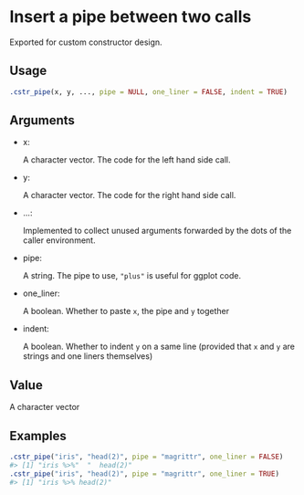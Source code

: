 # Insert a pipe between two calls

Exported for custom constructor design.

## Usage

``` r
.cstr_pipe(x, y, ..., pipe = NULL, one_liner = FALSE, indent = TRUE)
```

## Arguments

- x:

  A character vector. The code for the left hand side call.

- y:

  A character vector. The code for the right hand side call.

- ...:

  Implemented to collect unused arguments forwarded by the dots of the
  caller environment.

- pipe:

  A string. The pipe to use, `"plus"` is useful for ggplot code.

- one_liner:

  A boolean. Whether to paste `x`, the pipe and `y` together

- indent:

  A boolean. Whether to indent `y` on a same line (provided that `x` and
  `y` are strings and one liners themselves)

## Value

A character vector

## Examples

``` r
.cstr_pipe("iris", "head(2)", pipe = "magrittr", one_liner = FALSE)
#> [1] "iris %>%"  "  head(2)"
.cstr_pipe("iris", "head(2)", pipe = "magrittr", one_liner = TRUE)
#> [1] "iris %>% head(2)"
```
